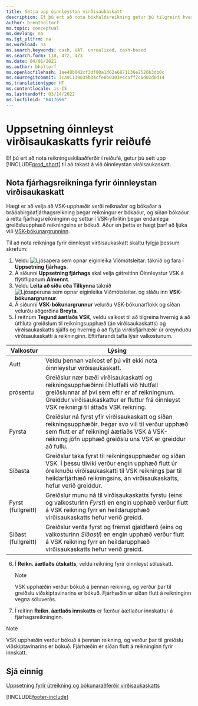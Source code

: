 ```yaml
---
title: Setja upp óinnleystan virðisaukaskatt
description: Ef þú ert að nota bókhaldsreikning getur þú tilgreint hvernig á að meðhöndla óinnleyst virðisaukaskatt vegna sölu og kaupa.
author: brentholtorf
ms.topic: conceptual
ms.devlang: na
ms.tgt_pltfrm: na
ms.workload: na
ms.search.keywords: cash, VAT, unrealized, cash-based
ms.search.form: 118, 472, 473
ms.date: 04/01/2021
ms.author: bholtorf
ms.openlocfilehash: 1ae48b042cf3df00a1d62a6871136e2526b3db0c
ms.sourcegitcommit: 3ca91139035b34cfe0b0303e4caff7c6d02d0d14
ms.translationtype: HT
ms.contentlocale: is-IS
ms.lasthandoff: 03/14/2022
ms.locfileid: "8417696"
---
```

# <a name="set-up-unrealized-vat-for-cash-based-accounting"></a>Uppsetning óinnleyst virðisaukaskatts fyrir reiðufé

Ef þú ert að nota reikningsskilaaðferðir í reiðufé, getur þú sett upp [!INCLUDE[prod_short](includes/prod_short.md)] til að takast á við óinnleystan virðisaukaskatt.

## <a name="to-use-general-ledger-accounts-for-unrealized-vat"></a>Nota fjárhagsreikninga fyrir óinnleystan virðisaukaskatt

Hægt er að velja að VSK-upphæðir verði reiknaðar og bókaðar á bráðabirgðafjárhagsreikning þegar reikningur er bókaður, og síðan bókaður á rétta fjárhagsreikninginn og settur í VSK-yfirlitin þegar endanlega greiðsluupphæð reikningsins er bókuð. Áður en þetta er hægt þarf að ljúka við [VSK-bókunargrunninn](finance-setup-vat.md).

Til að nota reikninga fyrir óinnleyst virðisaukaskatt skaltu fylgja þessum skrefum:

1. Veldu ![Ljósapera sem opnar eiginleika Viðmótsleitar.](media/ui-search/search_small.png "Segðu mér hvað þú vilt gera") táknið og fara í **Uppsetning fjárhags**.
2. Á síðunni **Uppsetning fjárhags** skal velja gátreitinn Óinnleystur VSK á flýtiflipanum **Almennt**.
3. Veldu **Leita að síðu eða Tilkynna** táknið ![Ljósaperuna sem opnar eiginleika Viðmótsleitar.](media/ui-search/search_small.png "Segðu mér hvað þú vilt gera") og sláðu inn **VSK-bókunargrunnur**.
4. Á síðunni **VSK-bókunargrunnur** velurðu VSK-bókunarflokk og síðan velurðu aðgerðina **Breyta**.
5. Í reitnum **Tegund áætlaðs VSK**, veldu valkost til að tilgreina hvernig á að úthluta greiðslum til reikningsupphæð (án virðisaukaskatts) og virðisaukaskatts sjálfs og hvernig á að flytja virðisfjárhæðir úr óreynduðu virðisaukaskatti á reikninginn. Eftirfarandi tafla lýsir valkostunum.

| Valkostur | Lýsing |
| --- | --- |
| Autt | Veldu þennan valkost ef þú vilt ekki nota óinnleystur virðisaukaskatt. |
| prósentu | Greiðslur nær bæði virðisaukaskatti og reikningsupphæðinni í hlutfalli við hlutfall greiðslunnar af því sem eftir er af reikningnum. Greiddur virðisaukaskattur er fluttur frá óinnleyst VSK reikningi til áttaðs VSK reikning. |
| Fyrsta | Greiðslur ná fyrst yfir virðisaukaskatt og síðan reikningsupphæðir. Þegar svo vill til verður upphæð sem flutt er af reikningi áætlaðs VSK á VSK-reikning jöfn upphæð greiðslu uns VSK er greiddur að fullu. |
| Síðasta | Greiðslur taka fyrst til reikningsupphæðar og síðan VSK. Í þessu tilviki verður engin upphæð flutt úr óreiknuðu virðisaukaskatti til VSK reiknings þar til heildarfjárhæð reikningsins, án virðisaukaskatts, hefur verið greiddur. |
| Fyrst (fullgreitt) | Greiðslur munu ná til virðisaukaskatts fyrstu (eins og valkosturinn _Fyrst_) en engin upphæð verður flutt á VSK reikning fyrr en heildarupphæð virðisaukaskatts hefur verið greidd. |
| Síðast (fullgreitt) | Greiðslur verða fyrst og fremst gjaldfærð (eins og valkosturinn _Síðasti_) en engin upphæð verður flutt á VSK reikning fyrr en heildarupphæð virðisaukaskatts hefur verið greidd. |

6. Í **Reikn. áætlaðs útskatts**, veldu reikning fyrir óinnleyst söluskatt.

    > [!NOTE]  
    > VSK upphæðin verður bókuð á þennan reikning, og verður þar til greiðslu viðskiptavinarins er bókuð. Fjárhæðin er síðan flutt á reikninginn vegna söluverðs.
7. Í reitinn **Reikn. áætlaðs innskatts** er færður áætlaður innskattur á fjárhagsreikninginn.

> [!NOTE]  
> VSK upphæðin verður bókuð á þennan reikning, og verður þar til greiðslu viðskiptavinarins er bókuð. Fjárhæðin er síðan flutt á reikninginn fyrir innskatt.

## <a name="see-also"></a>Sjá einnig
[Uppsetning fyrir útreikning og bókunaraðferðir virðisaukaskatts](finance-setup-vat.md)

[!INCLUDE[footer-include](includes/footer-banner.md)]
